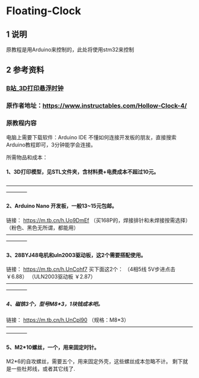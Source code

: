 # Floating-Clock

## 1 说明
原教程是用Arduino来控制的，此处将使用stm32来控制

## 2 参考资料
### [B站_3D打印悬浮时钟](https://www.bilibili.com/video/BV1Pv4y1s7A2/?spm_id_from=333.337.search-card.all.click&vd_source=2cf9620c0fc780ec3ddac064e19ef80e)
### 原作者地址：https://www.instructables.com/Hollow-Clock-4/
### 原教程内容
电脑上需要下载软件：Arduino IDE
不懂如何连接开发板的朋友，直接搜索Arduino教程即可，3分钟能学会连接。

所需物品和成本：
#### 1、3D打印模型，见STL文件夹，含材料费+电费成本不超过10元。
————————————————————————————————————————
#### 2、Arduino Nano 开发板，一般13~15元包邮。
链接：
https://m.tb.cn/h.Uo9DmEf
（买168P的，焊接排针和未焊接按需选择）
（粉色、黑色无所谓，都能用）
————————————————————————————————————————
#### 3、28BYJ48电机和uln2003驱动板，这2个需要搭配使用。
链接：
https://m.tb.cn/h.UnCohf7
买下面这2个：
（4相5线 5V步进点击 ￥6.88）
（ULN2003驱动板 ￥2.87）
————————————————————————————————————————
##### 4、磁铁3个，型号M8*3，1块钱成本吧。
链接：
https://m.tb.cn/h.UnCpl90
（规格：M8*3）
————————————————————————————————————————
#### 5、M2*10螺丝，一个，用来固定时针。
M2*6的自攻螺丝，需要五个，用来固定外壳，这些螺丝成本忽略不计。
剩下就是一些杜邦线，或者其它线了.
